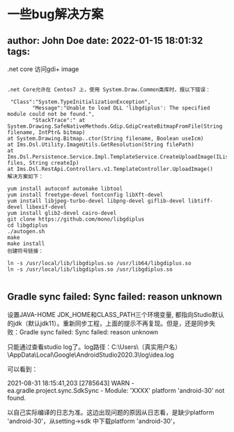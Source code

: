 # 一些bug解决方案
author: John Doe
date: 2022-01-15 18:01:32
tags:
---
.net core 访问gdi+ image

```

.net Core允许在 Centos7 上，使用 System.Draw.Common类库时，报以下错误：

 "Class":"System.TypeInitializationException",
        "Message":"Unable to load DLL 'libgdiplus': The specified module could not be found.",
        "StackTrace":" at System.Drawing.SafeNativeMethods.Gdip.GdipCreateBitmapFromFile(String filename, IntPtr& bitmap)
at System.Drawing.Bitmap..ctor(String filename, Boolean useIcm)
at Ims.Dsl.Utility.ImageUtils.GetResolution(String filePath)
at Ims.Dsl.Persistence.Service.Impl.TemplateService.CreateUploadImage(IList`1 files, String createIp)
at Ims.Dsl.RestApi.Controllers.v1.TemplateController.UploadImage()
解决方案如下：

yum install autoconf automake libtool
yum install freetype-devel fontconfig libXft-devel
yum install libjpeg-turbo-devel libpng-devel giflib-devel libtiff-devel libexif-devel
yum install glib2-devel cairo-devel
git clone https://github.com/mono/libgdiplus
cd libgdiplus
./autogen.sh
make
make install
创建符号链接：

ln -s /usr/local/lib/libgdiplus.so /usr/lib64/libgdiplus.so
ln -s /usr/local/lib/libgdiplus.so /usr/libgdiplus.so
 
```



## Gradle sync failed: Sync failed: reason unknown
设置JAVA-HOME JDK_HOME和CLASS_PATH三个环境变量, 都指向Studio默认的jdk（默认jdk11）。重新同步工程，上面的提示不再复现。但是，还是同步失败：Gradle sync failed: Sync failed: reason unknown

只能通过查看studio log了。log路径：C:\Users\（真实用户名）\AppData\Local\Google\AndroidStudio2020.3\log\idea.log

可以看到：

2021-08-31 18:15:41,203 [2785643]   WARN - ea.gradle.project.sync.SdkSync - Module: 'XXXX' platform 'android-30' not found. 

以自己实际编译的日志为准。这边出现问题的原因从日志看，是缺少platform 'android-30'，从setting->sdk 中下载platform 'android-30'，